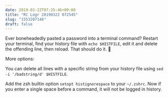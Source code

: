 ```yaml
---
date: 2019-03-22T07:25:46+09:00
title: "RC Logr 20190322 072545"
slug: "1553207146"
draft: false
---
```


Ever boneheadedly pasted a password into a terminal command? Restart your terminal, find your history file with `echo $HISTFILE`, edit it and delete the offending line, then reload. That should do it. 🏁

More options: 

You can delete all lines with a specific string from your history file using `sed -i '/badstring/d' $HISTFILE`. 

Add the zsh builtin option `setopt histignorespace` to your `~/.zshrc`. Now if you enter a single space before a command, it will not be logged in history. 
